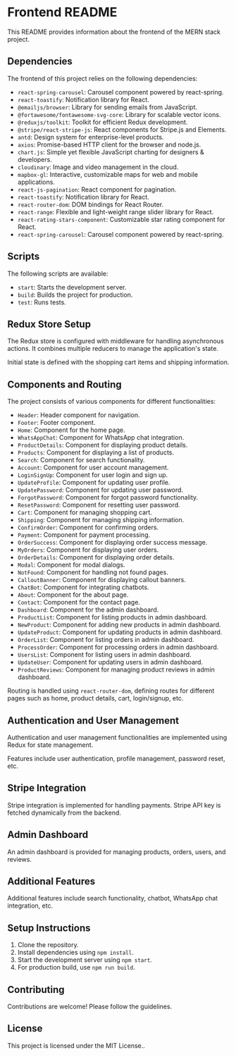 <!DOCTYPE html>
<html lang="en">
<head>
    <meta charset="UTF-8">
    <meta name="viewport" content="width=device-width, initial-scale=1.0">
</head>
<body>
    <h1>Frontend README</h1>
    <p>This README provides information about the frontend of the MERN stack project.</p>
    <h2>Dependencies</h2>
    <p>The frontend of this project relies on the following dependencies:</p>
    <ul>
        <li><code>react-spring-carousel</code>: Carousel component powered by react-spring.</li>
        <li><code>react-toastify</code>: Notification library for React.</li>
        <li><code>@emailjs/browser</code>: Library for sending emails from JavaScript.</li>
        <li><code>@fortawesome/fontawesome-svg-core</code>: Library for scalable vector icons.</li>
        <li><code>@reduxjs/toolkit</code>: Toolkit for efficient Redux development.</li>
        <li><code>@stripe/react-stripe-js</code>: React components for Stripe.js and Elements.</li>
        <li><code>antd</code>: Design system for enterprise-level products.</li>
        <li><code>axios</code>: Promise-based HTTP client for the browser and node.js.</li>
        <li><code>chart.js</code>: Simple yet flexible JavaScript charting for designers & developers.</li>
        <li><code>cloudinary</code>: Image and video management in the cloud.</li>
        <li><code>mapbox-gl</code>: Interactive, customizable maps for web and mobile applications.</li>
        <li><code>react-js-pagination</code>: React component for pagination.</li>
        <li><code>react-toastify</code>: Notification library for React.</li>
        <li><code>react-router-dom</code>: DOM bindings for React Router.</li>
        <li><code>react-range</code>: Flexible and light-weight range slider library for React.</li>
        <li><code>react-rating-stars-component</code>: Customizable star rating component for React.</li>
        <li><code>react-spring-carousel</code>: Carousel component powered by react-spring.</li>
    </ul>
    <h2>Scripts</h2>
    <p>The following scripts are available:</p>
    <ul>
        <li><code>start</code>: Starts the development server.</li>
        <li><code>build</code>: Builds the project for production.</li>
        <li><code>test</code>: Runs tests.</li>
    </ul>
    <h2>Redux Store Setup</h2>
    <p>The Redux store is configured with middleware for handling asynchronous actions. It combines multiple reducers to manage the application's state.</p>
    <p>Initial state is defined with the shopping cart items and shipping information.</p>
    <h2>Components and Routing</h2>
    <p>The project consists of various components for different functionalities:</p>
    <ul>
        <li><code>Header</code>: Header component for navigation.</li>
        <li><code>Footer</code>: Footer component.</li>
        <li><code>Home</code>: Component for the home page.</li>
        <li><code>WhatsAppChat</code>: Component for WhatsApp chat integration.</li>
        <li><code>ProductDetails</code>: Component for displaying product details.</li>
        <li><code>Products</code>: Component for displaying a list of products.</li>
        <li><code>Search</code>: Component for search functionality.</li>
        <li><code>Account</code>: Component for user account management.</li>
        <li><code>LoginSignUp</code>: Component for user login and sign up.</li>
        <li><code>UpdateProfile</code>: Component for updating user profile.</li>
        <li><code>UpdatePassword</code>: Component for updating user password.</li>
        <li><code>ForgotPassword</code>: Component for forgot password functionality.</li>
        <li><code>ResetPassword</code>: Component for resetting user password.</li>
        <li><code>Cart</code>: Component for managing shopping cart.</li>
        <li><code>Shipping</code>: Component for managing shipping information.</li>
        <li><code>ConfirmOrder</code>: Component for confirming orders.</li>
        <li><code>Payment</code>: Component for payment processing.</li>
        <li><code>OrderSuccess</code>: Component for displaying order success message.</li>
        <li><code>MyOrders</code>: Component for displaying user orders.</li>
        <li><code>OrderDetails</code>: Component for displaying order details.</li>
        <li><code>Modal</code>: Component for modal dialogs.</li>
        <li><code>NotFound</code>: Component for handling not found pages.</li>
        <li><code>CalloutBanner</code>: Component for displaying callout banners.</li>
        <li><code>ChatBot</code>: Component for integrating chatbots.</li>
        <li><code>About</code>: Component for the about page.</li>
        <li><code>Contact</code>: Component for the contact page.</li>
        <li><code>Dashboard</code>: Component for the admin dashboard.</li>
        <li><code>ProductList</code>: Component for listing products in admin dashboard.</li>
        <li><code>NewProduct</code>: Component for adding new products in admin dashboard.</li>
        <li><code>UpdateProduct</code>: Component for updating products in admin dashboard.</li>
        <li><code>OrderList</code>: Component for listing orders in admin dashboard.</li>
        <li><code>ProcessOrder</code>: Component for processing orders in admin dashboard.</li>
        <li><code>UsersList</code>: Component for listing users in admin dashboard.</li>
        <li><code>UpdateUser</code>: Component for updating users in admin dashboard.</li>
        <li><code>ProductReviews</code>: Component for managing product reviews in admin dashboard.</li>
    </ul>
    <p>Routing is handled using <code>react-router-dom</code>, defining routes for different pages such as home, product details, cart, login/signup, etc.</p>
    <h2>Authentication and User Management</h2>
    <p>Authentication and user management functionalities are implemented using Redux for state management.</p>
    <p>Features include user authentication, profile management, password reset, etc.</p>
    <h2>Stripe Integration</h2>
    <p>Stripe integration is implemented for handling payments. Stripe API key is fetched dynamically from the backend.</p>
    <h2>Admin Dashboard</h2>
    <p>An admin dashboard is provided for managing products, orders, users, and reviews.</p>
    <h2>Additional Features</h2>
    <p>Additional features include search functionality, chatbot, WhatsApp chat integration, etc.</p>
    <h2>Setup Instructions</h2>
    <ol>
        <li>Clone the repository.</li>
        <li>Install dependencies using <code>npm install</code>.</li>
        <li>Start the development server using <code>npm start</code>.</li>
        <li>For production build, use <code>npm run build</code>.</li>
    </ol>
    <h2>Contributing</h2>
    <p>Contributions are welcome! Please follow the guidelines.</p>
    <h2>License</h2>
    <p>This project is licensed under the MIT License..</p>
</body>
</html>
